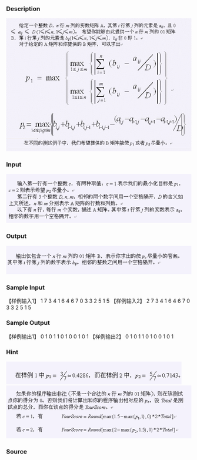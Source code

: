 
### Description
![](/JudgeOnline/images/1147_1.jpg)
### Input
![](/JudgeOnline/images/1147_2.jpg)
### Output
![](/JudgeOnline/images/1147_3.jpg)
### Sample Input
【样例输入1】
1
7 3 4
1 6 4 6
7 0 3 3
2 5 1 5
【样例输入2】
2
7 3 4
1 6 4 6
7 0 3 3
2 5 1 5

### Sample Output
【样例输出1】
0 1 0 1 
1 0 1 0 
0 1 0 1
【样例输出2】
0 1 0 1 
1 0 1 0 
0 1 0 1

### Hint
![](/JudgeOnline/images/1147_5.jpg) ![](/JudgeOnline/images/1147_4.jpg)
### Source

